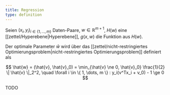 ```yaml
---
title: Regression
type: definition
---
```


Seien $(x_i, y_i)_{i \in \{ 1, \dots, m \}}$ Daten-Paare, $w \in \mathbb{R}^{m+1}$, $H(w)$ eine [[zettel/Hyperebene|Hyperebene]], $g(x, w)$ die Funktion aus $H(w)$.

Der optimale Parameter $\hat{w}$ wird über das [[zettel/nicht-restringiertes Optimierungsproblem|nicht-restringiertes Optimierungsproblem]] definiert als

$$
	\hat{w} = (\hat{v}, \hat{v}_0) = \min_{\hat{v} \ne 0, \hat{v}_0} \frac{1}{2} \| \hat{v} \|_2^2, \quad \forall i \in \{ 1, \dots, m \} : y_i(v^Tx_i + v_0) - 1 \ge 0
$$

TODO